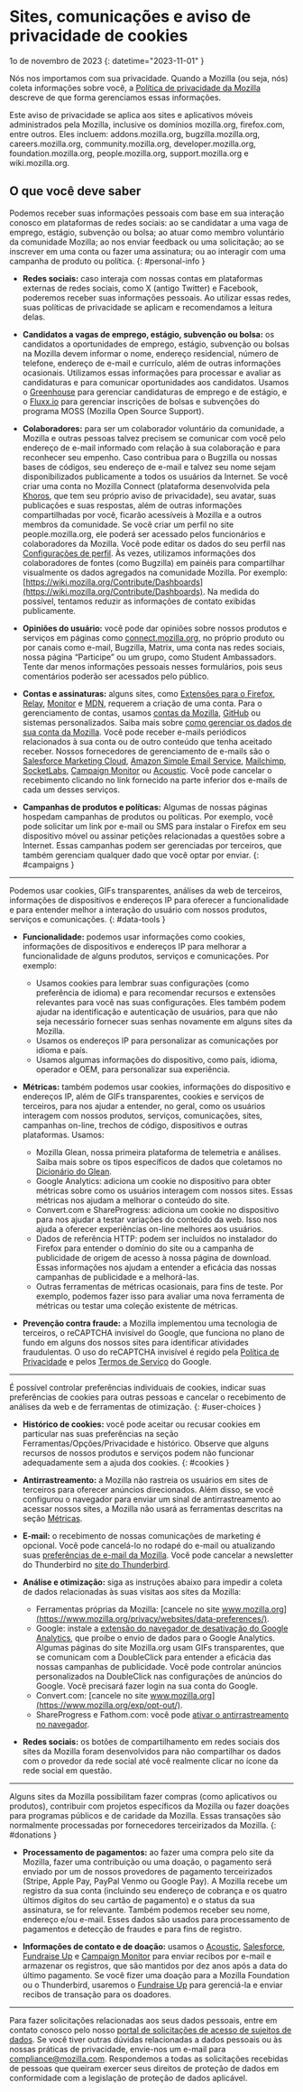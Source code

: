 # Sites, comunicações e aviso de privacidade de cookies

1o de novembro de 2023
{: datetime="2023-11-01" }

Nós nos importamos com sua privacidade. Quando a Mozilla (ou seja, nós) coleta informações sobre você, a [Política de privacidade da Mozilla](https://www.mozilla.org/privacy/) descreve de que forma gerenciamos essas informações.

Este aviso de privacidade se aplica aos sites e aplicativos móveis administrados pela Mozilla, inclusive os domínios mozilla.org, firefox.com, entre outros. Eles incluem: addons.mozilla.org, bugzilla.mozilla.org, careers.mozilla.org, community.mozilla.org, developer.mozilla.org, foundation.mozilla.org, people.mozilla.org, support.mozilla.org e wiki.mozilla.org.

## O que você deve saber

Podemos receber suas informações pessoais com base em sua interação conosco em plataformas de redes sociais: ao se candidatar a uma vaga de emprego, estágio, subvenção ou bolsa; ao atuar como membro voluntário da comunidade Mozilla; ao nos enviar feedback ou uma solicitação; ao se inscrever em uma conta ou fazer uma assinatura; ou ao interagir com uma campanha de produto ou política. 
{: #personal-info }

* **Redes sociais:** caso interaja com nossas contas em plataformas externas de redes sociais, como X (antigo Twitter) e Facebook, poderemos receber suas informações pessoais. Ao utilizar essas redes, suas políticas de privacidade se aplicam e recomendamos a leitura delas.

* **Candidatos a vagas de emprego, estágio, subvenção ou bolsa:** os candidatos a oportunidades de emprego, estágio, subvenção ou bolsas na Mozilla devem informar o nome, endereço residencial, número de telefone, endereço de e-mail e currículo, além de outras informações ocasionais. Utilizamos essas informações para processar e avaliar as candidaturas e para comunicar oportunidades aos candidatos. Usamos o [Greenhouse](https://www.greenhouse.io/privacy-policy) para gerenciar candidaturas de emprego e de estágio, e o [Fluxx.io](https://www.fluxx.io/privacy-policy) para gerenciar inscrições de bolsas e subvenções do programa MOSS (Mozilla Open Source Support).

* **Colaboradores:** para ser um colaborador voluntário da comunidade, a Mozilla e outras pessoas talvez precisem se comunicar com você pelo endereço de e-mail informado com relação à sua colaboração e para reconhecer seu empenho. Caso contribua para o Bugzilla ou nossas bases de códigos, seu endereço de e-mail e talvez seu nome sejam disponibilizados publicamente a todos os usuários da Internet. Se você criar uma conta no Mozilla Connect (plataforma desenvolvida pela [Khoros](https://khoros.com/privacy), que tem seu próprio aviso de privacidade), seu avatar, suas publicações e suas respostas, além de outras informações compartilhadas por você, ficarão acessíveis à Mozilla e a outros membros da comunidade. Se você criar um perfil no site people.mozilla.org, ele poderá ser acessado pelos funcionários e colaboradores da Mozilla. Você pode editar os dados do seu perfil nas [Configurações de perfil](https://people.mozilla.org/e?section=personal-info). Às vezes, utilizamos informações dos colaboradores de fontes (como Bugzilla) em painéis para compartilhar visualmente os dados agregados na comunidade Mozilla. Por exemplo: [https://wiki.mozilla.org/Contribute/Dashboards](https://wiki.mozilla.org/Contribute/Dashboards). Na medida do possível, tentamos reduzir as informações de contato exibidas publicamente.

* **Opiniões do usuário:** você pode dar opiniões sobre nossos produtos e serviços em páginas como [connect.mozilla.org](https://connect.mozilla.org/), no próprio produto ou por canais como e-mail, Bugzilla, Matrix, uma conta nas redes sociais, nossa página “Participe” ou um grupo, como Student Ambassadors. Tente dar menos informações pessoais nesses formulários, pois seus comentários poderão ser acessados pelo público.

* **Contas e assinaturas:** alguns sites, como [Extensões para o Firefox](https://addons.mozilla.org/firefox/), [Relay](https://relay.firefox.com/), [Monitor](https://monitor.firefox.com/) e [MDN](https://developer.mozilla.org/), requerem a criação de uma conta. Para o gerenciamento de contas, usamos [contas da Mozilla](https://www.mozilla.org/privacy/mozilla-accounts/), [GitHub](https://support.github.com/#our-use-of-cookies-and-tracking) ou sistemas personalizados. Saiba mais sobre [como gerenciar os dados de sua conta da Mozilla](https://support.mozilla.org/kb/managing-account-data). Você pode receber e-mails periódicos relacionados à sua conta ou de outro conteúdo que tenha aceitado receber. Nossos fornecedores de gerenciamento de e-mails são o [Salesforce Marketing Cloud](https://www.salesforce.com/company/privacy/), [Amazon Simple Email Service](https://aws.amazon.com/privacy/), [Mailchimp](https://www.intuit.com/privacy/statement/), [SocketLabs](https://www.socketlabs.com/legal/service-privacy/), [Campaign Monitor](https://meetmarigold.com/privacy-notices) ou [Acoustic](https://acoustic.com/privacy-notice/). Você pode cancelar o recebimento clicando no link fornecido na parte inferior dos e-mails de cada um desses serviços. 

* **Campanhas de produtos e políticas:** Algumas de nossas páginas hospedam campanhas de produtos ou políticas. Por exemplo, você pode solicitar um link por e-mail ou SMS para instalar o Firefox em seu dispositivo móvel ou assinar petições relacionadas a questões sobre a Internet. Essas campanhas podem ser gerenciadas por terceiros, que também gerenciam qualquer dado que você optar por enviar. 
{: #campaigns }

---------------------------------------

Podemos usar cookies, GIFs transparentes, análises da web de terceiros, informações de dispositivos e endereços IP para oferecer a funcionalidade e para entender melhor a interação do usuário com nossos produtos, serviços e comunicações. 
{: #data-tools }

* **Funcionalidade:** podemos usar informações como cookies, informações de dispositivos e endereços IP para melhorar a funcionalidade de alguns produtos, serviços e comunicações. Por exemplo:
    * Usamos cookies para lembrar suas configurações (como preferência de idioma) e para recomendar recursos e extensões relevantes para você nas suas configurações. Eles também podem ajudar na identificação e autenticação de usuários, para que não seja necessário fornecer suas senhas novamente em alguns sites da Mozilla.
    * Usamos os endereços IP para personalizar as comunicações por idioma e país.
    * Usamos algumas informações do dispositivo, como país, idioma, operador e OEM, para personalizar sua experiência.

* **Métricas:** também podemos usar cookies, informações do dispositivo e endereços IP, além de GIFs transparentes, cookies e serviços de terceiros, para nos ajudar a entender, no geral, como os usuários interagem com nossos produtos, serviços, comunicações, sites, campanhas on-line, trechos de código, dispositivos e outras plataformas. Usamos:
    * Mozilla Glean, nossa primeira plataforma de telemetria e análises. Saiba mais sobre os tipos específicos de dados que coletamos no [Dicionário do Glean](https://dictionary.telemetry.mozilla.org/apps/bedrock).
    * Google Analytics: adiciona um cookie no dispositivo para obter métricas sobre como os usuários interagem com nossos sites. Essas métricas nos ajudam a melhorar o conteúdo do site.
    * Convert.com e ShareProgress: adiciona um cookie no dispositivo para nos ajudar a testar variações do conteúdo da web. Isso nos ajuda a oferecer experiências on-line melhores aos usuários.
    * Dados de referência HTTP: podem ser incluídos no instalador do Firefox para entender o domínio do site ou a campanha de publicidade de origem de acesso à nossa página de download. Essas informações nos ajudam a entender a eficácia das nossas campanhas de publicidade e a melhorá-las.
    * Outras ferramentas de métricas ocasionais, para fins de teste. Por exemplo, podemos fazer isso para avaliar uma nova ferramenta de métricas ou testar uma coleção existente de métricas.
 
* **Prevenção contra fraude:** a Mozilla implementou uma tecnologia de terceiros, o reCAPTCHA invisível do Google, que funciona no plano de fundo em alguns dos nossos sites para identificar atividades fraudulentas. O uso do reCAPTCHA invisível é regido pela [Política de Privacidade](https://www.google.com/intl/policies/privacy/) e pelos [Termos de Serviço](https://policies.google.com/terms) do Google.

---------------------------------------

É possível controlar preferências individuais de cookies, indicar suas preferências de cookies para outras pessoas e cancelar o recebimento de análises da web e de ferramentas de otimização. 
{: #user-choices }

* **Histórico de cookies:** você pode aceitar ou recusar cookies em particular nas suas preferências na seção Ferramentas/Opções/Privacidade e histórico. Observe que alguns recursos de nossos produtos e serviços podem não funcionar adequadamente sem a ajuda dos cookies. 
{: #cookies }

* **Antirrastreamento:** a Mozilla não rastreia os usuários em sites de terceiros para oferecer anúncios direcionados. Além disso, se você configurou o navegador para enviar um sinal de antirrastreamento ao acessar nossos sites, a Mozilla não usará as ferramentas descritas na seção [Métricas](https://www.mozilla.org/privacy/websites/#data-tools).

* **E-mail:** o recebimento de nossas comunicações de marketing é opcional. Você pode cancelá-lo no rodapé do e-mail ou atualizando suas [preferências de e-mail da Mozilla](https://www.mozilla.org/newsletter/recovery/). Você pode cancelar a newsletter do Thunderbird no [site do Thunderbird](https://www.thunderbird.net/newsletter/).


* **Análise e otimização:** siga as instruções abaixo para impedir a coleta de dados relacionadas às suas visitas aos sites da Mozilla:
    * Ferramentas próprias da Mozilla: [cancele no site www.mozilla.org](https://www.mozilla.org/privacy/websites/data-preferences/).
    * Google: instale a [extensão do navegador de desativação do Google Analytics](https://tools.google.com/dlpage/gaoptout), que proíbe o envio de dados para o Google Analytics. Algumas páginas do site Mozilla.org usam GIFs transparentes, que se comunicam com a DoubleClick para entender a eficácia das nossas campanhas de publicidade. Você pode controlar anúncios personalizados na DoubleClick nas configurações de anúncios do Google. Você precisará fazer login na sua conta do Google.
    * Convert.com: [cancele no site www.mozilla.org](https://www.mozilla.org/exp/opt-out/).
    * ShareProgress e Fathom.com: você pode [ativar o antirrastreamento no navegador](https://support.mozilla.org/kb/how-do-i-turn-do-not-track-feature).

* **Redes sociais:** os botões de compartilhamento em redes sociais dos sites da Mozilla foram desenvolvidos para não compartilhar os dados com o provedor da rede social até você realmente clicar no ícone da rede social em questão.

---------------------------------------

Alguns sites da Mozilla possibilitam fazer compras (como aplicativos ou produtos), contribuir com projetos específicos da Mozilla ou fazer doações para programas públicos e de caridade da Mozilla. Essas transações são normalmente processadas por fornecedores terceirizados da Mozilla.
{: #donations }

* **Processamento de pagamentos:** ao fazer uma compra pelo site da Mozilla, fazer uma contribuição ou uma doação, o pagamento será enviado por um de nossos provedores de pagamento terceirizados (Stripe, Apple Pay, PayPal Venmo ou Google Pay). A Mozilla recebe um registro da sua conta (incluindo seu endereço de cobrança e os quatro últimos dígitos do seu cartão de pagamento) e o status da sua assinatura, se for relevante. Também podemos receber seu nome, endereço e/ou e-mail. Esses dados são usados para processamento de pagamentos e detecção de fraudes e para fins de registro. 

* **Informações de contato e de doação:** usamos o [Acoustic](https://acoustic.com/privacy-notice/), [Salesforce](https://www.salesforce.com/company/privacy/), [Fundraise Up](https://fundraiseup.com/privacy/) e [Campaign Monitor](https://meetmarigold.com/privacy-notices/) para enviar recibos por e-mail e armazenar os registros, que são mantidos por dez anos após a data do último pagamento. Se você fizer uma doação para a Mozilla Foundation ou o Thunderbird, usaremos o [Fundraise Up](https://fundraiseup.com/privacy/) para gerenciá-la e enviar recibos de transação para os doadores.

---------------------------------------

Para fazer solicitações relacionadas aos seus dados pessoais, entre em contato conosco pelo nosso [portal de solicitações de acesso de sujeitos de dados](https://privacyportal.onetrust.com/webform/1350748f-7139-405c-8188-22740b3b5587/4ba08202-2ede-4934-a89e-f0b0870f95f0). Se você tiver outras dúvidas relacionadas a dados pessoais ou às nossas práticas de privacidade, envie-nos um e-mail para [compliance@mozilla.com](compliance@mozilla.com). Respondemos a todas as solicitações recebidas de pessoas que queiram exercer seus direitos de proteção de dados em conformidade com a legislação de proteção de dados aplicável.
